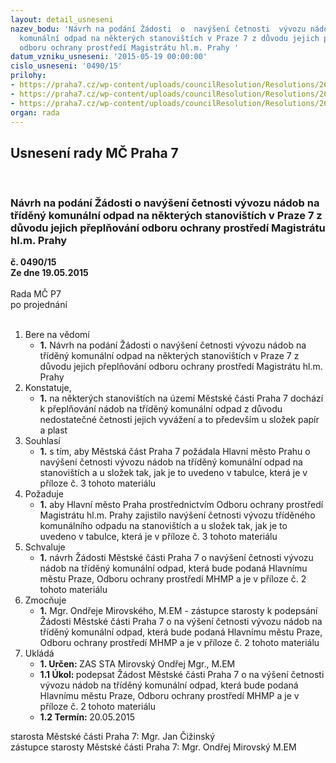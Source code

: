 ```yaml
---
layout: detail_usneseni
nazev_bodu: 'Návrh na podání Žádosti  o  navýšení četnosti  vývozu nádob na tříděný
  komunální odpad na některých stanovištích v Praze 7 z důvodu jejich přeplňování
  odboru ochrany prostředí Magistrátu hl.m. Prahy '
datum_vzniku_usneseni: '2015-05-19 00:00:00'
cislo_usneseni: '0490/15'
prilohy:
- https://praha7.cz/wp-content/uploads/councilResolution/Resolutions/26359/29-15-d%c5%afvodov%c3%a1__zpr%c3%a1va_nav%c3%bd%c5%a1en%c3%ad_n%c3%a1dob_odpady.doc
- https://praha7.cz/wp-content/uploads/councilResolution/Resolutions/26359/29-15-6%c3%a1dost_zv%c3%bd%c5%a1en%c3%ad_v%c3%bdvozu_t%c5%99%c3%add%c4%9bn%c3%a9ho_odpadu.doc
- https://praha7.cz/wp-content/uploads/councilResolution/Resolutions/26359/29-15-nav%c3%bd%c5%a1en%c3%ad_%c4%8detnosti_v%c3%bdvozu_tabulka.xls
organ: rada
---
```

<div id="ucUsn_pList" class="usn">
	<span><h2>Usnesení rady MČ Praha 7 </h2>
<br></span><div class="standBody">
<span><h3>Návrh na podání Žádosti  o  navýšení četnosti  vývozu nádob na tříděný komunální odpad na některých stanovištích v Praze 7 z důvodu jejich přeplňování odboru ochrany prostředí Magistrátu hl.m. Prahy </h3></span><div class="center">
		<strong>č. 0490/15</strong><br>
	</div>
<div class="center">
		<strong>Ze dne 19.05.2015</strong><br><br>
	</div>Rada MČ P7<br> po projednání<br><br><ol>
<li>Bere na vědomí<ul><li>
<strong>1.</strong> Návrh na podání Žádosti  o  navýšení četnosti  vývozu nádob na tříděný komunální odpad na některých stanovištích v Praze 7 z důvodu jejich přeplňování odboru ochrany prostředí Magistrátu hl.m. Prahy </li></ul>
</li>
<li>Konstatuje,<ul><li>
<strong>1.</strong> na některých stanovištích  na území Městské části Praha 7 dochází k přeplňování nádob na tříděný komunální odpad z důvodu nedostatečné četnosti jejich vyvážení a to především u složek  papír a plast</li></ul>
</li>
<li>Souhlasí<ul><li>
<strong>1.</strong> s tím, aby  Městská část Praha 7 požádala Hlavní město Prahu o  navýšení četnosti vývozu nádob na tříděný komunální odpad  na stanovištích a u složek tak, jak je to  uvedeno v tabulce, která je v příloze č. 3 tohoto materiálu  </li></ul>
</li>
<li>Požaduje<ul><li>
<strong>1.</strong> aby  Hlavní město Praha prostřednictvím Odboru ochrany prostředí Magistrátu hl.m. Prahy zajistilo  navýšení četnosti vývozu tříděného komunálního  odpadu na stanovištích a u složek tak, jak je to  uvedeno v tabulce, která je v příloze č. 3 tohoto materiálu  </li></ul>
</li>
<li>Schvaluje<ul><li>
<strong>1.</strong> návrh Žádosti Městské části Praha 7 o navýšení četnosti vývozu  nádob na tříděný komunální odpad, která bude podaná Hlavnímu městu Praze, Odboru ochrany prostředí MHMP a je v příloze č. 2 tohoto materiálu   </li></ul>
</li>
<li>Zmocňuje<ul><li>
<strong>1.</strong> Mgr. Ondřeje Mirovského, M.EM - zástupce starosty k podepsání Žádosti Městské části Praha 7 o na výšení četnosti vývozu  nádob na tříděný komunální odpad, která bude podaná Hlavnímu městu Praze, Odboru ochrany prostředí MHMP a je v příloze č. 2 tohoto materiálu </li></ul>
</li>
<li>Ukládá<ul>
<li>
<strong>1. Určen: </strong>ZAS STA Mirovský Ondřej Mgr., M.EM</li>
<li>
<strong>1.1 Úkol: </strong>podepsat  Žádost Městské části Praha 7 o na výšení četnosti vývozu  nádob na tříděný komunální odpad, která bude podaná Hlavnímu městu Praze, Odboru ochrany prostředí MHMP a je v příloze č. 2 tohoto materiálu</li>
<li>
<strong>1.2 Termín: </strong>20.05.2015</li>
</ul>
</li>
</ol>starosta Městské části Praha 7: Mgr. Jan Čižinský<br>zástupce starosty Městské části Praha 7: Mgr. Ondřej Mirovský M.EM 
</div>
</div>